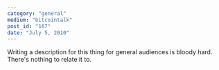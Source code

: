 ```yaml
---
category: "general"
medium: "bitcointalk"
post_id: "167"
date: "July 5, 2010"
---
```

Writing a description for this thing for general audiences is bloody hard.  There's nothing to relate it to.
